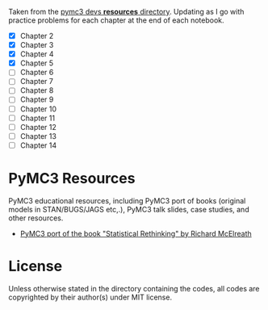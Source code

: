 Taken from the [pymc3 devs **resources** directory](https://github.com/pymc-devs/resources). Updating as I go with practice problems for each chapter at the end of each notebook. 

- [x] Chapter 2
- [x] Chapter 3
- [x] Chapter 4
- [x] Chapter 5
- [ ] Chapter 6
- [ ] Chapter 7
- [ ] Chapter 8
- [ ] Chapter 9
- [ ] Chapter 10
- [ ] Chapter 11
- [ ] Chapter 12
- [ ] Chapter 13
- [ ] Chapter 14

# PyMC3 Resources
PyMC3 educational resources, including PyMC3 port of books (original models in STAN/BUGS/JAGS etc,.), PyMC3 talk slides, case studies, and other resources. 

-  [PyMC3 port of the book "Statistical Rethinking" by Richard McElreath](https://github.com/pymc-devs/resources/tree/master/Rethinking)  


# License
Unless otherwise stated in the directory containing the codes, all codes are copyrighted by their author(s) under MIT license.

